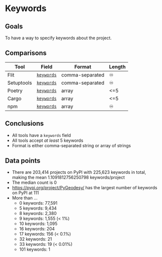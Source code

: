 # Keywords

## Goals
To have a way to specify keywords about the project.

## Comparisons

Tool | Field | Format | Length
--- | --- | --- | ---
Flit | [`keywords`](https://flit.readthedocs.io/en/latest/pyproject_toml.html#metadata-section) | comma-separated | ♾
Setuptools | [`keywords`](https://setuptools.readthedocs.io/en/latest/setuptools.html#metadata) | comma-separated | ♾
Poetry | [`keywords`](https://poetry.eustace.io/docs/pyproject/#keywords) | array | <=5
Cargo | [`keywords`](https://doc.rust-lang.org/cargo/reference/manifest.html#package-metadata) | array | <=5
npm | [`keywords`](https://docs.npmjs.com/files/package.json#keywords) | array | ♾


## Conclusions
* All tools have a `keywords` field
* All tools accept _at least_ 5 keywords
* Format is either comma-separated string or array of strings

## Data points
* There are 203,414 projects on PyPI with 225,623 keywords in total, making the mean 1.1091812756250798 keywords/project
* The median count is 0
* https://pypi.org/project/PyGeodesy/ has the largest number of keywords on PyPI at 111
* More than ...
  - 0 keywords: 77,591
  - 5 keywords: 9,434
  - 8 keywords: 2,380
  - 9 keywords: 1,555 (< 1%)
  - 10 keywords: 1,095
  - 16 keywords: 204
  - 17 keywords: 156 (< 0.1%)
  - 32 keywords: 21
  - 33 keywords: 19 (< 0.01%)
  - 101 keywords: 1
